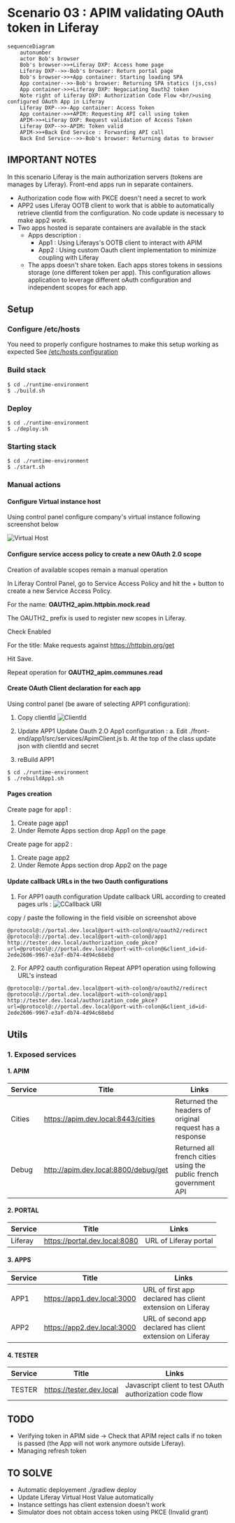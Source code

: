 # Scenario 03 : APIM validating OAuth token in Liferay

```mermaid
sequenceDiagram
    autonumber
    actor Bob's browser
    Bob's browser->>+Liferay DXP: Access home page
    Liferay DXP-->>-Bob's browser: Return portal page
    Bob's browser->>+App container: Starting loading SPA
    App container-->>-Bob's browser: Returning SPA statics (js,css)
    App container->>+Liferay DXP: Negociating Oauth2 token
    Note right of Liferay DXP: Authorization Code Flow <br/>using configured OAuth App in Liferay
    Liferay DXP-->>-App container: Access Token
    App container->>+APIM: Requesting API call using token
    APIM->>+Liferay DXP: Request validation of Access Token
    Liferay DXP-->>-APIM: Token valid
    APIM->>+Back End Service : Forwarding API call
    Back End Service-->>-Bob's browser: Returning datas to browser
```

## IMPORTANT NOTES

In this scenario Liferay is the main authorization servers (tokens are manages by Liferay). Front-end apps run in separate containers. 

* Authorization code flow with PKCE doesn't need a secret to work
* APP2 uses Liferay OOTB client to work that is abble to automatically retrieve clientId from the configuration. No code update is necessary to make app2 work.
* Two apps hosted is separate containers are available in the stack
    * Apps description :
        * App1 : Using Liferays's OOTB client to interact with APIM
        * App2 : Using custom Oauth client implementation to minimize coupling with Liferay
    * The apps doesn't share token. Each apps stores tokens in sessions storage (one different token per app). This configuration allows application to leverage different oAuth configuration and independent scopes for each app.

## Setup

### Configure /etc/hosts
You need to properly configure hostnames to make this setup working as expected
See [/etc/hosts configuration](../README.md)

### Build stack
```shell
$ cd ./runtime-environment
$ ./build.sh
```

### Deploy
```shell
$ cd ./runtime-environment
$ ./deploy.sh
```

### Starting stack
```shell
$ cd ./runtime-environment
$ ./start.sh
```
### Manual actions

#### Configure Virtual instance host

 Using control panel configure company's virtual instance following screenshot below

![Virtual Host](./images/virtual-host.png "Virtual Host configuration")

#### Configure service access policy to create a new OAuth 2.0 scope

Creation of available scopes remain a manual operation

In Liferay Control Panel, go to Service Access Policy and hit the + button to create a new Service Access Policy.

For the name: **OAUTH2_apim.httpbin.mock.read**

The OAUTH2_ prefix is used to register new scopes in Liferay.

Check Enabled

For the title: Make requests against https://httpbin.org/get

Hit Save.

Repeat operation for **OAUTH2_apim.communes.read**

#### Create OAuth Client declaration for each app

Using control panel (be aware of selecting APP1 configuration):

1. Copy clientId
![ClientId](./images/oauth2.0-clientId.png "ClientId")

2. Update APP1 
Update Oauth 2.O App1 configuration : 
    a. Edit ./front-end/app1/src/services/ApimClient.js
    b. At the top of the class update json with clientId and secret 

3. reBuild APP1
```shell
$ cd ./runtime-environment
$ ./rebuildApp1.sh
```

####  Pages creation
Create page for app1 :
1. Create page app1
2. Under Remote Apps section drop App1 on the page

Create page for app2 :
1. Create page app2
2. Under Remote Apps section drop App2 on the page

####  Update callback URLs in the two Oauth configurations

1. For APP1 oauth configuration
Update callback URL according to created pages urls :
![CCallback URI](./images/oauth2.0-callbackuri.png "Callback URI")

copy / paste the following in the field visible on screenshot above 

```code
@protocol@://portal.dev.local@port-with-colon@/o/oauth2/redirect
@protocol@://portal.dev.local@port-with-colon@/app1
http://tester.dev.local/authorization_code_pkce?url=@protocol@://portal.dev.local@port-with-colon@&client_id=id-2ede2606-9967-e3af-db74-4d94c68ebd
```

2. For APP2 oauth configuration
Repeat APP1 operation using following URL's instead 

```code
@protocol@://portal.dev.local@port-with-colon@/o/oauth2/redirect
@protocol@://portal.dev.local@port-with-colon@/app1
http://tester.dev.local/authorization_code_pkce?url=@protocol@://portal.dev.local@port-with-colon@&client_id=id-2ede2606-9967-e3af-db74-4d94c68ebd
```

## Utils

### 1. Exposed services

#### 1. APIM

| Service             | Title   | Links |
| --------         | ------- | -------                                                        |
| Cities           | https://apim.dev.local:8443/cities      | Returned the headers of original request has a response |
| Debug            | http://apim.dev.local:8800/debug/get    | Returned all french cities using the public french government API |

#### 2. PORTAL

| Service             | Title   | Links |
| --------         | ------- | -------                                                        |
| Liferay           | https://portal.dev.local:8080      | URL of Liferay portal |


#### 3. APPS


| Service             | Title   | Links |
| --------         | ------- | -------                                                        |
| APP1             | https://app1.dev.local:3000     | URL of first app declared has client extension on Liferay |
| APP2             | https://app2.dev.local:3000     | URL of second app declared has client extension on Liferay |

#### 4. TESTER

| Service             | Title   | Links |
| --------         | ------- | -------                                                        |
| TESTER             | https://tester.dev.local     | Javascript client to test OAuth authorization code flow |

## TODO
- Verifying token in APIM side -> Check that APIM reject calls if no token is passed (the App will not work anymore outside Liferay).
- Managing refresh token

## TO SOLVE
- Automatic deployement ./gradlew deploy
- Update Liferay Virtual Host Value automatically
- Instance settings has client extension doesn't work
- Simulator does not obtain access token using PKCE (Invalid grant)